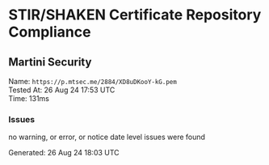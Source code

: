 # STIR/SHAKEN Certificate Repository Compliance

## Martini Security

Name: `https://p.mtsec.me/2884/XD8uDKooY-kG.pem`\
Tested At: 26 Aug 24 17:53 UTC\
Time: 131ms

### Issues

no warning, or error, or notice date level issues were found

Generated: 26 Aug 24 18:03 UTC
